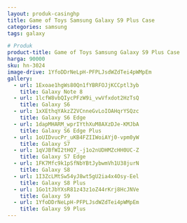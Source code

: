 ```yaml
---
layout: produk-casinghp
title: Game of Toys Samsung Galaxy S9 Plus Case
categories: samsung
tags: galaxy

# Produk
product-title: Game of Toys Samsung Galaxy S9 Plus Case
harga: 90000
sku: hn-3024
image-drive: 1YfoDDrNeLpH-PFPLJsdWZdTei4pWMpEm
gallery:
  - url: 1Exoae1hgWs80Qn1fYBRFOJjKCCptl3yb
    title: Galaxy Note 8
  - url: 1lcfW8vbQIycPFzW9i_vwVfxdot2HzTsQ
    title: Galaxy S6
  - url: 1xXEthqYAkzZ2VCnneGvLoIOAHqrYSQzc
    title: Galaxy S6 Edge
  - url: 1dapMHARM_wprIYthXuM8AXzDJe-KMJbA
    title: Galaxy S6 Edge Plus
  - url: 1oUIDvucPr_uKB4FZIIWoiAYj0-vpm0yW
    title: Galaxy S7
  - url: 1qVJBfWI2tHQ7_-j1o2nUDHMZcHH0UC-Z
    title: Galaxy S7 Edge
  - url: 1FK7Mfc9k1pSfNbYBtJybwmVh1U38jurN
    title: Galaxy S8
  - url: 1I3ZcLMtSw54yJ8wt5gU2ia4x4Osy-Eel
    title: Galaxy S8 Plus
  - url: 1Go1tJbYXsR81z43z1oZ44rKrj8HcJNVe
    title: Galaxy S9
  - url: 1YfoDDrNeLpH-PFPLJsdWZdTei4pWMpEm
    title: Galaxy S9 Plus
---
```

